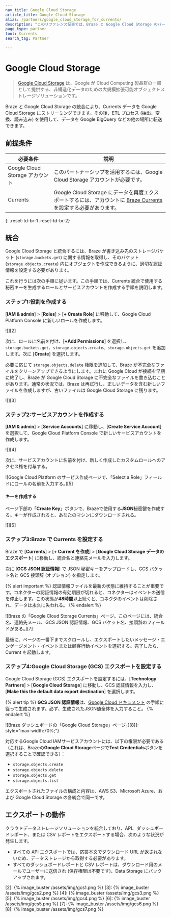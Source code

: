 ```yaml
---
nav_title: Google Cloud Storage
article_title: Google Cloud Storage
alias: /partners/google_cloud_storage_for_currents/
description: "このリファレンス記事では、Braze と Google Cloud Storage のパートナーシップについて説明します。Google Cloud Storage は、非構造化データのための大規模拡張可能オブジェクトストレージです。"
page_type: partner
tool: Currents
search_tag: Partner

---
```


# Google Cloud Storage

> [Google Cloud Storage](https://cloud.google.com/storage/) は、Google が Cloud Computing 製品群の一部として提供する、非構造化データのための大規模拡張可能オブジェクトストレージソリューションです。

Braze と Google Cloud Storage の統合により、Currents データを Google Cloud Storage にストリーミングできます。その後、ETL プロセス (抽出、変換、読み込み) を使用して、データを Google BigQuery などの他の場所に転送できます。

## 前提条件

| 必要条件 | 説明 |
| ----------- | ----------- |
| Google Cloud Storage アカウント | このパートナーシップを活用するには、Google Cloud Storage アカウントが必要です。 |
| Currents | Google Cloud Storage にデータを再度エクスポートするには、アカウントに [Braze Currents]({{site.baseurl}}/user_guide/data_and_analytics/braze_currents/#access-currents) を設定する必要があります。 |
{: .reset-td-br-1 .reset-td-br-2}

## 統合

Google Cloud Storage と統合するには、Braze が書き込み先のストレージバケット (`storage.buckets.get`) に関する情報を取得し、そのバケット (`storage.objects.create`) 内にオブジェクトを作成できるように、適切な認証情報を設定する必要があります。 

これを行うには次の手順に従います。この手順では、Currents 統合で使用する秘密キーを生成するロールとサービスアカウントを作成する手順を説明します。

### ステップ1:役割を作成する

\[**IAM & admin**] > \[**Roles**] > \[**\+ Create Role**] に移動して、Google Cloud Platform Console に新しいロールを作成します。

![][2]

次に、ロールに名前を付け、\[**+Add Permissions**] を選択し、`storage.buckets.get`、`storage.objects.create`、`storage.objects.get` を追加します。次に \[**Create**] を選択します。

必要に応じて `storage.objects.delete` 権限を追加して、Braze が不完全なファイルをクリーンアップできるようにします。まれに Google Cloud が接続を早期に終了し、Braze が Google Cloud Storage に不完全なファイルを書き込むことがあります。通常の状況では、Braze は再試行し、正しいデータを含む新しいファイルを作成しますが、古いファイルは Google Cloud Storage に残ります。

![][3]

### ステップ2:サービスアカウントを作成する

\[**IAM & admin**] > \[**Service Accounts**] に移動し、\[**Create Service Account**] を選択して、Google Cloud Platform Console で新しいサービスアカウントを作成します。

![][4]

次に、サービスアカウントに名前を付け、新しく作成したカスタムロールへのアクセス権を付与する。

![Google Cloud Platform のサービス作成ページで、「Select a Role」フィールドにロールの名前を入力する。][5]

#### キーを作成する

ページ下部の「**Create Key**」ボタンで、Brazeで使用する**JSON**秘密鍵を作成する。キーが作成されると、あなたのマシンにダウンロードされる。

![][6]

### ステップ3:Braze で Currents を設定する

Braze で \[**Currents**] > \[**\+ Current を作成**] > \[**Google Cloud Storage データのエクスポート**] に移動し、統合名と連絡先メールを入力します。

次に \[**GCS JSON 認証情報**] で JSON 秘密キーをアップロードし、GCS バケット名と GCS 接頭辞 (オプション) を指定します。 

{% alert important %}
認証情報ファイルを最新の状態に維持することが重要です。コネクターの認証情報の有効期限が切れると、コネクターはイベントの送信を停止します。この状態が**48時間**以上続くと、コネクタのイベントは削除され、データは永久に失われる。
{% endalert %}

![Braze の「Google Cloud Storage Currents」ページ。このページには、統合名、連絡先メール、GCS JSON 認証情報、GCS バケット名、接頭辞のフィールドがある。][7]

最後に、ページの一番下までスクロールし、エクスポートしたいメッセージ・エンゲージメント・イベントまたは顧客行動イベントを選択する。完了したら、Current を起動します。

### ステップ4:Google Cloud Storage (GCS) エクスポートを設定する

Google Cloud Storage (GCS) エクスポートを設定するには、\[**Technology Partners**] > \[**Google Cloud Storage**] に移動し、GCS 認証情報を入力し、\[**Make this the default data export destination**] を選択します。

{% alert tip %}
**GCS JSON 認証情報**は、[Google Cloud ドキュメント](https://cloud.google.com/iam/docs/keys-create-delete) の手順に従って生成されます。必ず、生成されたJSON値全体を入力すること。
{% endalert %}

![Braze ダッシュボードの「Google Cloud Storage」ページ。][8]{: style="max-width:70%;"}

対応するGoogle Cloud IAMサービスアカウントには、以下の権限が必要である（これは、Brazeの**Google Cloud Storage**ページで**Test Credentials**ボタンを選択することで確認できる）：
- `storage.objects.create`
- `storage.objects.delete`
- `storage.objects.get`
- `storage.objects.list`

エクスポートされたファイルの構成と内容は、AWS S3、Microsoft Azure、および Google Cloud Storage の各統合で同一です。

## エクスポートの動作

クラウドデータストレージソリューションを統合しており、API、ダッシュボードレポート、または CSV レポートをエクスポートする場合、次のような状況が発生します。

- すべての API エクスポートでは、応答本文でダウンロード URL が返されないため、データストレージから取得する必要があります。
- すべてのダッシュボードレポートと CSV レポートは、ダウンロード用のメールでユーザーに送信され (保存権限は不要です)、Data Storage にバックアップされます。 

[2]: {% image_buster /assets/img/gcs1.png %}
[3]: {% image_buster /assets/img/gcs2.png %}
[4]: {% image_buster /assets/img/gcs3.png %}
[5]: {% image_buster /assets/img/gcs4.png %}
[6]: {% image_buster /assets/img/gcs5.png %}
[7]: {% image_buster /assets/img/gcs6.png %}
[8]: {% image_buster /assets/img/gcs7.png %}

